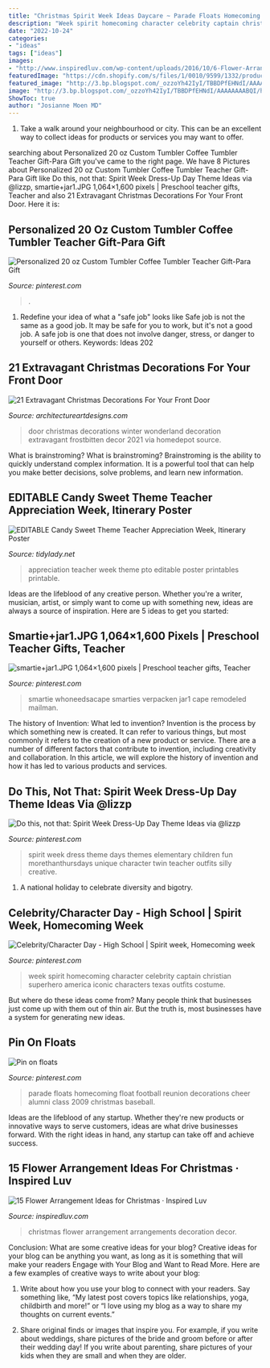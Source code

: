 ```yaml
---
title: "Christmas Spirit Week Ideas Daycare ~ Parade Floats Homecoming Float Football Reunion Decorations Cheer Alumni Class 2009 Christmas Baseball"
description: "Week spirit homecoming character celebrity captain christian superhero america iconic characters texas outfits costume"
date: "2022-10-24"
categories:
- "ideas"
tags: ["ideas"]
images:
- "http://www.inspiredluv.com/wp-content/uploads/2016/10/6-Flower-Arrangements-for-Christmas.jpg"
featuredImage: "https://cdn.shopify.com/s/files/1/0010/9599/1332/products/il_fullxfull.1480849084_ft3m_1200x1200.jpg?v=1549564257"
featured_image: "http://3.bp.blogspot.com/_ozzoYh42IyI/TBBDPfEHNdI/AAAAAAAABQI/h-FRz492ybo/s1600/smartie+jar1.JPG"
image: "http://3.bp.blogspot.com/_ozzoYh42IyI/TBBDPfEHNdI/AAAAAAAABQI/h-FRz492ybo/s1600/smartie+jar1.JPG"
ShowToc: true
author: "Josianne Moen MD"
---
```



1. Take a walk around your neighbourhood or city. This can be an excellent way to collect ideas for products or services you may want to offer.

	

		
searching about Personalized 20 oz Custom Tumbler Coffee Tumbler Teacher Gift-Para Gift you've came to the right page. We have 8 Pictures about Personalized 20 oz Custom Tumbler Coffee Tumbler Teacher Gift-Para Gift like Do this, not that: Spirit Week Dress-Up Day Theme Ideas via @lizzp, smartie+jar1.JPG 1,064×1,600 pixels | Preschool teacher gifts, Teacher and also 21 Extravagant Christmas Decorations For Your Front Door. Here it is:
		
    
## Personalized 20 Oz Custom Tumbler Coffee Tumbler Teacher Gift-Para Gift

<img loading=lazy src="https://i.pinimg.com/736x/11/00/9a/11009af6b533382ba4861222033765fb.jpg" onerror="this.onerror=null;this.src='https://tse1.mm.bing.net/th?id=OIP.N3ftVADZf1zX5LfzNDYEgAHaJ3&amp;pid=15.1';" alt="Personalized 20 oz Custom Tumbler Coffee Tumbler Teacher Gift-Para Gift">

_Source: pinterest.com_

>. 

	

1) Redefine your idea of what a "safe job" looks like
Safe job is not the same as a good job. It may be safe for you to work, but it's not a good job. A safe job is one that does not involve danger, stress, or danger to yourself or others. Keywords: Ideas 202
    
## 21 Extravagant Christmas Decorations For Your Front Door

<img loading=lazy src="http://www.architectureartdesigns.com/wp-content/uploads/2016/11/4-44.jpg" onerror="this.onerror=null;this.src='https://tse4.mm.bing.net/th?id=OIP.MSXEqvx4fjuf7HCqEAPJDgHaLG&amp;pid=15.1';" alt="21 Extravagant Christmas Decorations For Your Front Door">

_Source: architectureartdesigns.com_

>door christmas decorations winter wonderland decoration extravagant frostbitten decor 2021 via homedepot source. 

	

What is brainstroming?
What is brainstroming? Brainstroming is the ability to quickly understand complex information. It is a powerful tool that can help you make better decisions, solve problems, and learn new information.

    
## EDITABLE Candy Sweet Theme Teacher Appreciation Week, Itinerary Poster

<img loading=lazy src="https://cdn.shopify.com/s/files/1/0010/9599/1332/products/il_fullxfull.1480849084_ft3m_1200x1200.jpg?v=1549564257" onerror="this.onerror=null;this.src='https://tse4.mm.bing.net/th?id=OIP.YQt6oKF5MUno4XomiccLewHaHa&amp;pid=15.1';" alt="EDITABLE Candy Sweet Theme Teacher Appreciation Week, Itinerary Poster">

_Source: tidylady.net_

>appreciation teacher week theme pto editable poster printables printable. 

	

Ideas are the lifeblood of any creative person. Whether you're a writer, musician, artist, or simply want to come up with something new, ideas are always a source of inspiration. Here are 5 ideas to get you started: 

    
## Smartie+jar1.JPG 1,064×1,600 Pixels | Preschool Teacher Gifts, Teacher

<img loading=lazy src="http://3.bp.blogspot.com/_ozzoYh42IyI/TBBDPfEHNdI/AAAAAAAABQI/h-FRz492ybo/s1600/smartie+jar1.JPG" onerror="this.onerror=null;this.src='https://tse2.mm.bing.net/th?id=OIP.ygvVoG0dLAERLqByQdMU4wHaLI&amp;pid=15.1';" alt="smartie+jar1.JPG 1,064×1,600 pixels | Preschool teacher gifts, Teacher">

_Source: pinterest.com_

>smartie whoneedsacape smarties verpacken jar1 cape remodeled mailman. 

	

The history of Invention: What led to invention?
Invention is the process by which something new is created. It can refer to various things, but most commonly it refers to the creation of a new product or service. There are a number of different factors that contribute to invention, including creativity and collaboration. In this article, we will explore the history of invention and how it has led to various products and services.

    
## Do This, Not That: Spirit Week Dress-Up Day Theme Ideas Via @lizzp

<img loading=lazy src="https://i.pinimg.com/736x/d7/8e/66/d78e66eb09f6f8dafec6da59217c07a6.jpg" onerror="this.onerror=null;this.src='https://tse3.mm.bing.net/th?id=OIP.gx49XB-OYZa4fDSjtjorMQHaLq&amp;pid=15.1';" alt="Do this, not that: Spirit Week Dress-Up Day Theme Ideas via @lizzp">

_Source: pinterest.com_

>spirit week dress theme days themes elementary children fun morethanthursdays unique character twin teacher outfits silly creative. 

	

1. A national holiday to celebrate diversity and bigotry.

    
## Celebrity/Character Day - High School | Spirit Week, Homecoming Week

<img loading=lazy src="https://i.pinimg.com/originals/b5/ee/28/b5ee287087f5920f7e1210d5c48ec10d.jpg" onerror="this.onerror=null;this.src='https://tse1.mm.bing.net/th?id=OIP.jJyduF1RAbIqq4kyrLjjSQHaLH&amp;pid=15.1';" alt="Celebrity/Character Day - High School | Spirit week, Homecoming week">

_Source: pinterest.com_

>week spirit homecoming character celebrity captain christian superhero america iconic characters texas outfits costume. 

	

But where do these ideas come from? Many people think that businesses just come up with them out of thin air. But the truth is, most businesses have a system for generating new ideas.

    
## Pin On Floats

<img loading=lazy src="https://i.pinimg.com/736x/80/0d/1c/800d1c4136d7356b2bd7916c55b36a33--homecoming-floats-homecoming-parade.jpg" onerror="this.onerror=null;this.src='https://tse1.mm.bing.net/th?id=OIP.rbJTqhXg50zLadcHKUjHSAHaFj&amp;pid=15.1';" alt="Pin on floats">

_Source: pinterest.com_

>parade floats homecoming float football reunion decorations cheer alumni class 2009 christmas baseball. 

	

Ideas are the lifeblood of any startup. Whether they're new products or innovative ways to serve customers, ideas are what drive businesses forward. With the right ideas in hand, any startup can take off and achieve success.

    
## 15 Flower Arrangement Ideas For Christmas · Inspired Luv

<img loading=lazy src="http://www.inspiredluv.com/wp-content/uploads/2016/10/6-Flower-Arrangements-for-Christmas.jpg" onerror="this.onerror=null;this.src='https://tse4.mm.bing.net/th?id=OIP.9nsHSk0VRqhw8Cyhjt_negHaLR&amp;pid=15.1';" alt="15 Flower Arrangement Ideas for Christmas · Inspired Luv">

_Source: inspiredluv.com_

>christmas flower arrangement arrangements decoration decor. 

	

Conclusion: What are some creative ideas for your blog?
Creative ideas for your blog can be anything you want, as long as it is something that will make your readers Engage with Your Blog and Want to Read More. Here are a few examples of creative ways to write about your blog:
1. Write about how you use your blog to connect with your readers. Say something like, “My latest post covers topics like relationships, yoga, childbirth and more!” or “I love using my blog as a way to share my thoughts on current events.”

2. Share original finds or images that inspire you. For example, if you write about weddings, share pictures of the bride and groom before or after their wedding day! If you write about parenting, share pictures of your kids when they are small and when they are older.



